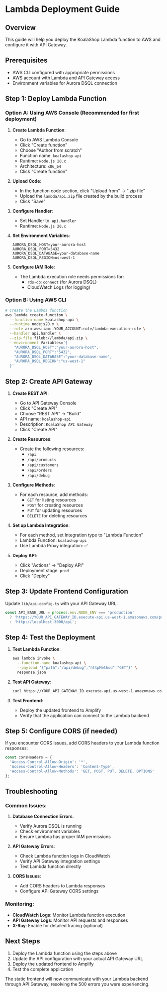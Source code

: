 # Lambda Deployment Guide

## Overview
This guide will help you deploy the KoalaShop Lambda function to AWS and configure it with API Gateway.

## Prerequisites
- AWS CLI configured with appropriate permissions
- AWS account with Lambda and API Gateway access
- Environment variables for Aurora DSQL connection

## Step 1: Deploy Lambda Function

### Option A: Using AWS Console (Recommended for first deployment)

1. **Create Lambda Function**:
   - Go to AWS Lambda Console
   - Click "Create function"
   - Choose "Author from scratch"
   - Function name: `koalashop-api`
   - Runtime: `Node.js 20.x`
   - Architecture: `x86_64`
   - Click "Create function"

2. **Upload Code**:
   - In the function code section, click "Upload from" → ".zip file"
   - Upload the `lambda/api.zip` file created by the build process
   - Click "Save"

3. **Configure Handler**:
   - Set Handler to: `api.handler`
   - Runtime: `Node.js 20.x`

4. **Set Environment Variables**:
   ```
   AURORA_DSQL_HOST=your-aurora-host
   AURORA_DSQL_PORT=5432
   AURORA_DSQL_DATABASE=your-database-name
   AURORA_DSQL_REGION=us-west-1
   ```

5. **Configure IAM Role**:
   - The Lambda execution role needs permissions for:
     - `rds-db:connect` (for Aurora DSQL)
     - CloudWatch Logs (for logging)

### Option B: Using AWS CLI

```bash
# Create the Lambda function
aws lambda create-function \
  --function-name koalashop-api \
  --runtime nodejs20.x \
  --role arn:aws:iam::YOUR_ACCOUNT:role/lambda-execution-role \
  --handler api.handler \
  --zip-file fileb://lambda/api.zip \
  --environment Variables='{
    "AURORA_DSQL_HOST":"your-aurora-host",
    "AURORA_DSQL_PORT":"5432",
    "AURORA_DSQL_DATABASE":"your-database-name",
    "AURORA_DSQL_REGION":"us-west-1"
  }'
```

## Step 2: Create API Gateway

1. **Create REST API**:
   - Go to API Gateway Console
   - Click "Create API"
   - Choose "REST API" → "Build"
   - API name: `koalashop-api`
   - Description: `KoalaShop API Gateway`
   - Click "Create API"

2. **Create Resources**:
   - Create the following resources:
     - `/api`
     - `/api/products`
     - `/api/customers`
     - `/api/orders`
     - `/api/debug`

3. **Configure Methods**:
   - For each resource, add methods:
     - `GET` for listing resources
     - `POST` for creating resources
     - `PUT` for updating resources
     - `DELETE` for deleting resources

4. **Set up Lambda Integration**:
   - For each method, set Integration type to "Lambda Function"
   - Lambda Function: `koalashop-api`
   - Use Lambda Proxy integration: ✅

5. **Deploy API**:
   - Click "Actions" → "Deploy API"
   - Deployment stage: `prod`
   - Click "Deploy"

## Step 3: Update Frontend Configuration

Update `lib/api-config.ts` with your API Gateway URL:

```typescript
const API_BASE_URL = process.env.NODE_ENV === 'production' 
  ? 'https://YOUR_API_GATEWAY_ID.execute-api.us-west-1.amazonaws.com/prod' // Replace with your actual API Gateway URL
  : 'http://localhost:3000/api';
```

## Step 4: Test the Deployment

1. **Test Lambda Function**:
   ```bash
   aws lambda invoke \
     --function-name koalashop-api \
     --payload '{"path":"/api/debug","httpMethod":"GET"}' \
     response.json
   ```

2. **Test API Gateway**:
   ```bash
   curl https://YOUR_API_GATEWAY_ID.execute-api.us-west-1.amazonaws.com/prod/api/debug
   ```

3. **Test Frontend**:
   - Deploy the updated frontend to Amplify
   - Verify that the application can connect to the Lambda backend

## Step 5: Configure CORS (if needed)

If you encounter CORS issues, add CORS headers to your Lambda function responses:

```typescript
const corsHeaders = {
  'Access-Control-Allow-Origin': '*',
  'Access-Control-Allow-Headers': 'Content-Type',
  'Access-Control-Allow-Methods': 'GET, POST, PUT, DELETE, OPTIONS'
};
```

## Troubleshooting

### Common Issues:

1. **Database Connection Errors**:
   - Verify Aurora DSQL is running
   - Check environment variables
   - Ensure Lambda has proper IAM permissions

2. **API Gateway Errors**:
   - Check Lambda function logs in CloudWatch
   - Verify API Gateway integration settings
   - Test Lambda function directly

3. **CORS Issues**:
   - Add CORS headers to Lambda responses
   - Configure API Gateway CORS settings

### Monitoring:

- **CloudWatch Logs**: Monitor Lambda function execution
- **API Gateway Logs**: Monitor API requests and responses
- **X-Ray**: Enable for detailed tracing (optional)

## Next Steps

1. Deploy the Lambda function using the steps above
2. Update the API configuration with your actual API Gateway URL
3. Deploy the updated frontend to Amplify
4. Test the complete application

The static frontend will now communicate with your Lambda backend through API Gateway, resolving the 500 errors you were experiencing.
